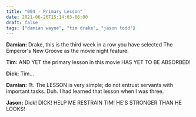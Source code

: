 ```yaml
---
title: "004 - Primary Lesson"
date: 2021-06-26T15:14:03-06:00
draft: false
tags: ["damian wayne", "tim drake", "jason todd"]
---
```


__Damian:__ Drake, this is the third week in a row you have selected The Emperor's New Groove as the movie night feature.

__Tim:__ AND YET the primary lesson in this movie HAS YET TO BE ABSORBED!

__Dick:__ Tim...

__Damian:__ Tt. The LESSON is very simple; do not entrust servants with important tasks. Duh. I had learned that lesson when I was three.

__Jason:__ Dick! DICK! HELP ME RESTRAIN TIM! HE'S STRONGER THAN HE LOOKS!

